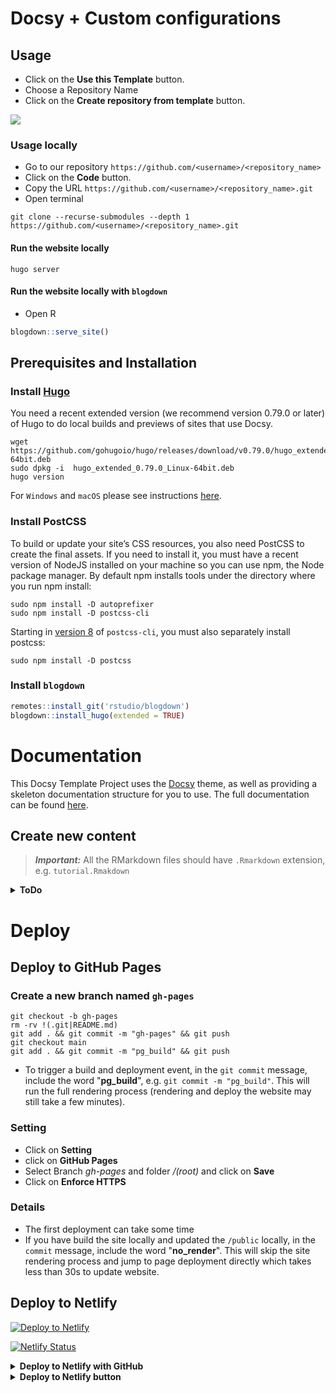 # Docsy + Custom configurations

## Usage

* Click on the **Use this Template** button.
* Choose a Repository Name
* Click on the **Create repository from template** button.

![](https://raw.githubusercontent.com/dcassol/images/main/usetemplte.gif)

### Usage locally

* Go to our repository `https://github.com/<username>/<repository_name>`
* Click on the **Code** button.
* Copy the URL `https://github.com/<username>/<repository_name>.git`
* Open terminal 

```
git clone --recurse-submodules --depth 1 https://github.com/<username>/<repository_name>.git
```

#### Run the website locally

```
hugo server
```

#### Run the website locally with `blogdown`

* Open R

```r
blogdown::serve_site()
```

## Prerequisites and Installation

### Install [Hugo](https://github.com/gohugoio/hugo/releases)

You need a recent extended version (we recommend version 0.79.0 or later) of Hugo 
to do local builds and previews of sites that use Docsy.

```
wget https://github.com/gohugoio/hugo/releases/download/v0.79.0/hugo_extended_0.79.0_Linux-64bit.deb
sudo dpkg -i  hugo_extended_0.79.0_Linux-64bit.deb 
hugo version
```

For `Windows` and `macOS` please see instructions [here](https://www.docsy.dev/docs/getting-started/). 

### Install PostCSS

To build or update your site’s CSS resources, you also need PostCSS to create the final assets. If you need to install it, you must have a recent version of NodeJS installed on your machine so you can use npm, the Node package manager. By default npm installs tools under the directory where you run npm install:

```
sudo npm install -D autoprefixer
sudo npm install -D postcss-cli
```

Starting in [version 8](https://github.com/postcss/postcss-cli/blob/master/CHANGELOG.md) of `postcss-cli`, you must also separately install postcss:

```
sudo npm install -D postcss
```
### Install `blogdown`

```r
remotes::install_git('rstudio/blogdown')
blogdown::install_hugo(extended = TRUE)
```

# Documentation

This Docsy Template Project uses the [Docsy](https://github.com/google/docsy) theme, as well as providing a skeleton documentation structure for you to use. The full documentation can be found [here](https://www.docsy.dev/docs/deployment/).

## Create new content

> **_Important:_** All the RMarkdown files should have `.Rmarkdown` extension, e.g. `tutorial.Rmakdown`


<details>
<summary><b>
ToDo
</b></summary

* Add documentation for the custom configuration.

</details>

# Deploy

## Deploy to GitHub Pages

### Create a new branch named `gh-pages`

```
git checkout -b gh-pages
rm -rv !(.git|README.md)
git add . && git commit -m "gh-pages" && git push
git checkout main
git add . && git commit -m "pg_build" && git push
```
* To trigger a build and deployment event, in the `git commit` message, include the word "**pg_build**", e.g. `git commit -m "pg_build"`. This will run the full rendering process (rendering and deploy the website may still take a few minutes).

### Setting 

* Click on **Setting**
* click on **GitHub Pages** 
* Select Branch *gh-pages* and folder */(root)* and click on **Save**
* Click on **Enforce HTTPS** 

### Details

* The first deployment can take some time
* If you have build the site locally and updated the `/public` locally, in the `commit` message, 
include the word "**no_render**". This will skip the site rendering process and
jump to page deployment directly which takes less than 30s to update website.
 
## Deploy to Netlify

[![Deploy to Netlify](https://www.netlify.com/img/deploy/button.svg)](https://app.netlify.com/start/deploy?repository=https://github.com/dcassol/docsy_original)

[![Netlify Status](https://api.netlify.com/api/v1/badges/e31739dd-9d43-4391-8f4a-9884495f8706/deploy-status)](https://app.netlify.com/sites/docsy-spr/deploys)

<details>
<summary><b>
Deploy to Netlify with GitHub
</b></summary

Click on the button above and follow these instructions:

* Go online to [Netlify.com](https://www.netlify.com/).
* Click on the **Sign Up** button.
* It is recommended to sign up using your existing GitHub account, so select **GitHub**, and click to **Authorize Netlify**.
* Click on the **New site from Git** button.
* Click on the **GitHub** button.
* Select the repository you just created it.
* Click on **Show advanced** and then **New Variable**:
  * Specify `HUGO_VERSION` as the **Key** for the new variable, and `0.79.0` for the **Value**.
* Click on **Deploy site**.

</details>

<details>
<summary><b>
Deploy to Netlify button
</b></summary

> **_NOTE:_** At the moment, the button application is not cloning the content of the repository.

Click on the button above and follow these instructions:

* Click **Connect to GitHub**
* Enter **Login** and **Password**
* Choose Repository Name and **Save & Deploy**

</details>
